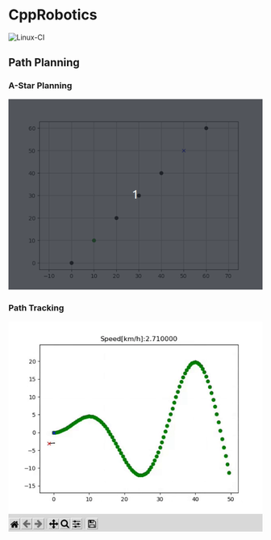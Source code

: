 # CppRobotics

![Linux-CI](https://github.com/harderthan/CppRobotics/actions/workflows/linux-ci.yml/badge.svg)

## Path Planning

### A-Star Planning

![a_star](https://github.com/harderthan/CppRobotics/raw/main/doc/img/path_planning/a_star.gif)


### Path Tracking

![pure_pursuit](https://github.com/harderthan/CppRobotics/raw/main/doc/img/path_tracking/pure_pursuit.gif)

